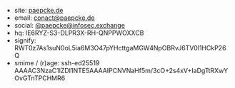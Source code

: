 * site:   [paepcke.de](https://paepcke.de)
* email:  conact@paepcke.de
* social: [@paepcke@infosec.exchange](https://infosec.exchange/@paepcke)
* hq: IE6RYZ-S3-DLPR3X-RH-QNPPWOXXCB
* signify: RWT0z7As1suN0oL5ia6M3O47pYHcttgaMGW4NpOBRvJ6TV0l1HCkP26Q
* smime / (r)age: ssh-ed25519 AAAAC3NzaC1lZDI1NTE5AAAAIPCNVNaHf5m/3cO+2s4xV+IaDgTtRXwYOvGTnTPCHMR6
